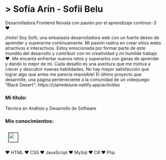 <h1>> Sofía Arín - Sofii Belu </h1

<h2> Desarrolladora Frontend Novata con pasión por el aprendizaje continuo :3 ❤️ </h2>

<p>¡Holis! Soy Sofii, una entusiasta desarrolladora web con un fuerte deseo de aprender y superarme continuamente. Mi pasión radica en crear sitios webs atractivos e interactivos. Estoy emocionada por formar parte de este mundito del desarrollo y contribuir con mi creatividad y mi humilde trabajo ❤️. 
Me encanta enfrentar nuevos retos y superarlos con ganas de aprender y dando lo mejor de mí. Cada desafío es una aventura que me motiva a crecer y descubrir nuevas habilidades. No hay mayor satisfacción que lograr algo que antes me parecía imposible! 
El último proyecto que desarrolle, una página perteneciente a la comunidad de un vídeojuego "Black Desert": https://clairedelune.netlify.app/activities </p>

### Mi título:
Técnica en Análisis y Desarrollo de Software
### Mis conocimientos:
<img src= "https://media.discordapp.net/attachments/1113974541388107917/1217708446456221766/images.png?ex=6605025d&is=65f28d5d&hm=b074e19a123921060672680c7cb06fcb84d65002b2741c92b206032664714345&=&format=webp&quality=lossless" style="width: 30px; border: 1px solid black; margin: 10px;">



♥ HTML 
♥ CSS 
♥ JavaScript
♥ MySql
♥ C#
♥ Php
<!--
**SofiiBelu/SofiiBelu** is a ✨ _special_ ✨ repository because its `README.md` (this file) appears on your GitHub profile.

Here are some ideas to get you started:

- 🔭 I’m currently working on ...
- 🌱 I’m currently learning ...
- 👯 I’m looking to collaborate on ...
- 🤔 I’m looking for help with ...
- 💬 Ask me about ...
- 📫 How to reach me: ...
- 😄 Pronouns: ...
- ⚡ Fun fact: ...
-->


